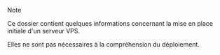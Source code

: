 > [!NOTE]  
> Ce dossier contient quelques informations concernant la mise en place initiale d'un serveur VPS.
>
> Elles ne sont pas nécessaires à la compréhension du déploiement.

